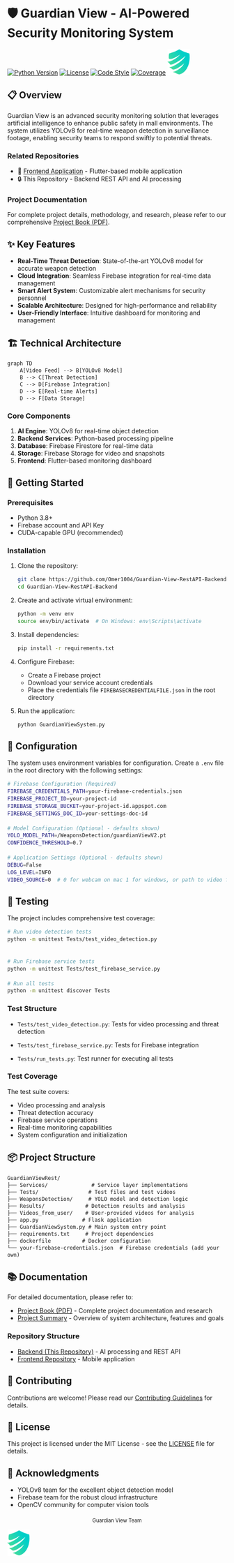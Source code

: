 # 🛡️ Guardian View - AI-Powered Security Monitoring System

[![Python Version](https://img.shields.io/badge/python-3.8%2B-blue.svg)](https://www.python.org/downloads/)
[![License](https://img.shields.io/badge/license-MIT-green.svg)](LICENSE)
[![Code Style](https://img.shields.io/badge/code%20style-black-000000.svg)](https://github.com/psf/black)
[![Coverage](https://codecov.io/gh/omer1004/Guardian-View-RestAPI-Backend/branch/main/graph/badge.svg)](https://codecov.io/gh/omer1004/Guardian-View-RestAPI-Backend)
![Guardian View Logo](assets/images/Guardian%20View%20Logo.png)

## 📋 Overview

Guardian View is an advanced security monitoring solution that leverages artificial intelligence to enhance public safety in mall environments. The system utilizes YOLOv8 for real-time weapon detection in surveillance footage, enabling security teams to respond swiftly to potential threats.

### Related Repositories
- 📱 [Frontend Application](https://github.com/GurdainViewFinalProject2024/weaponDetection) - Flutter-based mobile application
- 🔒 This Repository - Backend REST API and AI processing

### Project Documentation

For complete project details, methodology, and research, please refer to our comprehensive [Project Book (PDF)](docs/Project_Book.pdf).

## ✨ Key Features

- **Real-Time Threat Detection**: State-of-the-art YOLOv8 model for accurate weapon detection
- **Cloud Integration**: Seamless Firebase integration for real-time data management
- **Smart Alert System**: Customizable alert mechanisms for security personnel
- **Scalable Architecture**: Designed for high-performance and reliability
- **User-Friendly Interface**: Intuitive dashboard for monitoring and management

## 🏗️ Technical Architecture

```mermaid
graph TD
    A[Video Feed] --> B[YOLOv8 Model]
    B --> C[Threat Detection]
    C --> D[Firebase Integration]
    D --> E[Real-time Alerts]
    D --> F[Data Storage]
```

### Core Components

1. **AI Engine**: YOLOv8 for real-time object detection
2. **Backend Services**: Python-based processing pipeline
3. **Database**: Firebase Firestore for real-time data
4. **Storage**: Firebase Storage for video and snapshots
5. **Frontend**: Flutter-based monitoring dashboard

## 🚀 Getting Started

### Prerequisites

- Python 3.8+
- Firebase account and API Key
- CUDA-capable GPU (recommended)

### Installation

1. Clone the repository:
   ```bash
   git clone https://github.com/Omer1004/Guardian-View-RestAPI-Backend.git
   cd Guardian-View-RestAPI-Backend

   ```

2. Create and activate virtual environment:
   ```bash
   python -m venv env
   source env/bin/activate  # On Windows: env\Scripts\activate
   ```

3. Install dependencies:
   ```bash
   pip install -r requirements.txt
   ```

4. Configure Firebase:
   - Create a Firebase project
   - Download your service account credentials
   - Place the credentials file `FIREBASECREDENTIALFILE.json` in the root directory

5. Run the application:
   ```bash
   python GuardianViewSystem.py
   ```

## 🔧 Configuration

The system uses environment variables for configuration. Create a `.env` file in the root directory with the following settings:

```bash
# Firebase Configuration (Required)
FIREBASE_CREDENTIALS_PATH=your-firebase-credentials.json
FIREBASE_PROJECT_ID=your-project-id
FIREBASE_STORAGE_BUCKET=your-project-id.appspot.com
FIREBASE_SETTINGS_DOC_ID=your-settings-doc-id

# Model Configuration (Optional - defaults shown)
YOLO_MODEL_PATH=/WeaponsDetection/guardianViewV2.pt
CONFIDENCE_THRESHOLD=0.7

# Application Settings (Optional - defaults shown)
DEBUG=False
LOG_LEVEL=INFO
VIDEO_SOURCE=0  # 0 for webcam on mac 1 for windows, or path to video file
```

## 🧪 Testing

The project includes comprehensive test coverage:

```bash
# Run video detection tests
python -m unittest Tests/test_video_detection.py


# Run Firebase service tests
python -m unittest Tests/test_firebase_service.py

# Run all tests
python -m unittest discover Tests
```


### Test Structure
- `Tests/test_video_detection.py`: Tests for video processing and threat detection
- `Tests/test_firebase_service.py`: Tests for Firebase integration

- `Tests/run_tests.py`: Test runner for executing all tests

### Test Coverage
The test suite covers:
- Video processing and analysis
- Threat detection accuracy
- Firebase service operations
- Real-time monitoring capabilities
- System configuration and initialization


## 📦 Project Structure

```
GuardianViewRest/
├── Services/              # Service layer implementations
├── Tests/                # Test files and test videos
├── WeaponsDetection/     # YOLO model and detection logic
├── Results/             # Detection results and analysis
├── Videos_from_user/    # User-provided videos for analysis
├── app.py              # Flask application
├── GuardianViewSystem.py # Main system entry point
├── requirements.txt     # Project dependencies
├── dockerfile          # Docker configuration
└── your-firebase-credentials.json  # Firebase credentials (add your own)
```

## 📚 Documentation

For detailed documentation, please refer to:
- [Project Book (PDF)](docs/Project_Book.pdf) - Complete project documentation and research
- [Project Summary](docs/project_summary.md) - Overview of system architecture, features and goals

### Repository Structure
- [Backend (This Repository)](https://github.com/Omer1004/Guardian-View-RestAPI-Backend) - AI processing and REST API
- [Frontend Repository](https://github.com/GurdainViewFinalProject2024/weaponDetection) - Mobile application

## 🤝 Contributing

Contributions are welcome! Please read our [Contributing Guidelines](CONTRIBUTING.md) for details.

## 📝 License

This project is licensed under the MIT License - see the [LICENSE](LICENSE) file for details.

## 🙏 Acknowledgments

- YOLOv8 team for the excellent object detection model
- Firebase team for the robust cloud infrastructure
- OpenCV community for computer vision tools


<div align="center">
  <sub>Guardian View Team</sub>
</div>

![Guardian View Logo](assets/images/Guardian%20View%20Logo.png)
